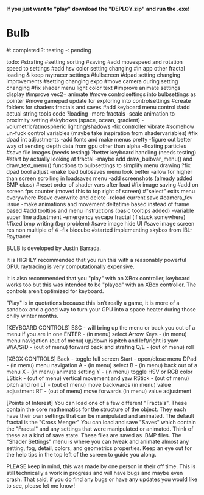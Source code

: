 **********If you just want to "play" download the "DEPLOY.zip" and run the .exe!**********



# Bulb

#: completed
?: testing
-: pending

todo:
#strafing
#setting sorting
#saving
#add movespeed and rotation speed to settings
#add hsv color setting changing
#in app other fractal loading & keep raytracer settings
#fullscreen
#dpad setting changing improvements
#setting changing expo
#move camera during setting changing
#fix shader menu light color text
#improve animate settings display
#improve vec2+ animate 
#move controlsettings into bulbsettings as pointer
#move gamepad update for exploring into controlsettings
#create folders for shaders fractals and saves
#add keyboard menu control
#add actual string tools code
?loading
-more fractals
-scale animation to proximity setting
#skyboxes (space, ocean, gradient)
-volumetric/atmospheric lighting/shadows 
-fix controller vibrate
#somehow un-fuck control variables (maybe take inspiration from shadervariables)
#fix dpad int adjustments
-add fonts and make menus pretty
-figure out better way of sending depth data from gpu other than alpha
-floating particles
#save file images (needs testing)
?better keyboard handling (needs testing)
#start by actually looking at fractal
-maybe add draw_bulbvar_menu() and draw_text_menu() functions to bulbsettings to simplify menu drawing
?fix dpad bool adjust
-make load bulbsaves menu look better
-allow for higher than screen scrolling in loadsaves menu
-add screenshots (already added BMP class)
#reset order of shader vars after load
#fix image saving
#add on screen fps counter (moved this to top right of screen)
#"select" exits menu everywhere
#save overwrite and delete
-reload current save
#camera_fov issue
-make animations and movement deltatime based instead of frame based
#add tooltips and menu instructions (basic tooltips added)
-variable super fine adjustment
-emergency escape fractal (if stuck somewhere)
#fixed bmp writing (bgr problem)
#save image hide UI
#save image screen res non multiple of 4
-fix biocube
#started implementing skybox from IBL-Raytracer



BULB is developed by Justin Barrada.

It is HIGHLY recommended that you run this with a reasonably powerful GPU, raytracing is very computationally expensive.

It is also recommended that you "play" with an XBox controller, keyboard works too but this was intended to be "played" with an XBox controller. The controls aren’t optimized for keyboard.

"Play" is in quotations because this isn’t really a game, it is more of a sandbox and a good way to turn your GPU into a space heater during those chilly winter months.


[KEYBOARD CONTROLS]
ESC 			- will bring up the menu or back you out of a menu if you are in one
ENTER			- (in menu) select
Arrow Keys 		- (in menu) menu navigation (out of menu) up/down is pitch and left/right is yaw
W/A/S/D 		- (out of menu) forward back and strafing
Q/E				- (out of menu) roll

[XBOX CONTROLS]
Back 			- toggle full screen
Start 			- open/close menu
DPad 			- (in menu) menu navigation
A 				- (in menu) select
B 				- (in menu) back out of a menu
X				- (in menu) animate setting
Y				- (in menu) toggle HSV or RGB color
LStick 			- (out of menu) vertical movement and yaw
RStick 			- (out of menu) pitch and roll
LT 				- (out of menu) move backwards (in menu) value adjustment
RT 				- (out of menu) move forwards (in menu) value adjustment


[Points of Interest]
You can load one of a few different "Fractals". These contain the core mathematics for the structure of the object. They each have their own settings that can be manipulated and animated. The default fractal is the "Cross Menger"
You can load and save "Saves" which contain the "Fractal" and any settings that were manipulated or animated. Think of these as a kind of save state. These files are saved as .BMP files.
The "Shader Settings" menu is where you can tweak and animate almost any setting, fog, detail, colors, and geometrics properties. Keep an eye out for the help tips in the top left of the screen to guide you along.


PLEASE keep in mind, this was made by one person in their off time. This is still technically a work in progress and will have bugs and maybe even crash. That said, if you do find any bugs or have any updates you would like to see, please let me know!
